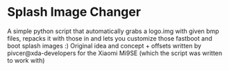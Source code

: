# Splash Image Changer
A simple python script that automatically grabs a logo.img with given bmp files, repacks it with those in and lets you customize those fastboot and boot splash images :)
Original idea and concept + offsets written by pivcer@xda-developers for the Xiaomi Mi9SE (which the script was written to work with)

